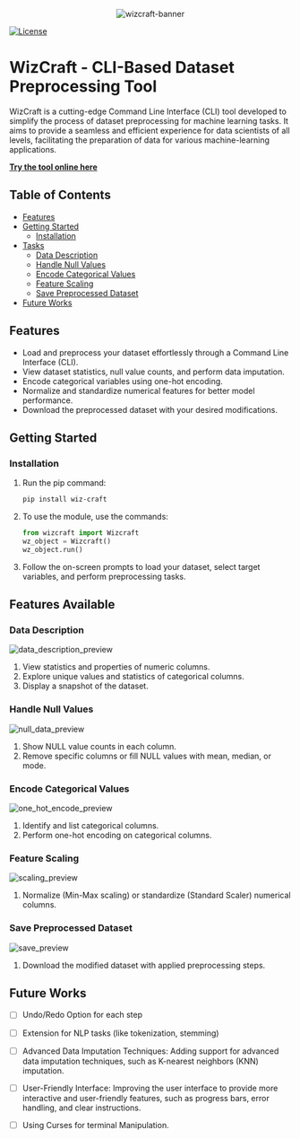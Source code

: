 <p align="center">
  <img src="https://svgshare.com/i/wCo.svg" alt="wizcraft-banner" />
</p>

[![License](https://img.shields.io/badge/license-MIT-blue.svg)](https://opensource.org/licenses/MIT)

# WizCraft - CLI-Based Dataset Preprocessing Tool

WizCraft is a cutting-edge Command Line Interface (CLI) tool developed to simplify the process of dataset preprocessing for machine learning tasks. It aims to provide a seamless and efficient experience for data scientists of all levels, facilitating the preparation of data for various machine-learning applications.

**[Try the tool online here](https://replit.com/@PinakDatta/DataWiz)**

## Table of Contents

- [Features](#features)
- [Getting Started](#getting-started)
  - [Installation](#installation)
- [Tasks](#tasks)
  - [Data Description](#data-description)
  - [Handle Null Values](#handle-null-values)
  - [Encode Categorical Values](#encode-categorical-values)
  - [Feature Scaling](#feature-scaling)
  - [Save Preprocessed Dataset](#save-preprocessed-dataset)
- [Future Works](#future-works)



## Features

- Load and preprocess your dataset effortlessly through a Command Line Interface (CLI).
- View dataset statistics, null value counts, and perform data imputation.
- Encode categorical variables using one-hot encoding.
- Normalize and standardize numerical features for better model performance.
- Download the preprocessed dataset with your desired modifications.

## Getting Started

### Installation

1. Run the pip command:
   ```bash
   pip install wiz-craft

2. To use the module, use the commands:
    ```python
    from wizcraft import Wizcraft
    wz_object = Wizcraft()
    wz_object.run()

2. Follow the on-screen prompts to load your dataset, select target variables, and perform preprocessing tasks.

## Features Available

### Data Description

<p>
  <img src="https://i.imgur.com/5sPHIaR.png" alt="data_description_preview" />
</p>

1. View statistics and properties of numeric columns.
2. Explore unique values and statistics of categorical columns.
3. Display a snapshot of the dataset.

### Handle Null Values

<p>
  <img src="https://i.imgur.com/mQVG1zu.png" alt="null_data_preview" />
</p>

1. Show NULL value counts in each column.
2. Remove specific columns or fill NULL values with mean, median, or mode.

### Encode Categorical Values

<p>
  <img src="https://i.imgur.com/cgE9YU8.png" alt="one_hot_encode_preview" />
</p>

1. Identify and list categorical columns.
2. Perform one-hot encoding on categorical columns.

### Feature Scaling

<p>
  <img src="https://i.imgur.com/75JGb5X.png" alt="scaling_preview" />
</p>

1. Normalize (Min-Max scaling) or standardize (Standard Scaler) numerical columns.

### Save Preprocessed Dataset

<p>
  <img src="https://i.imgur.com/1v0Ra3s.png" alt="save_preview" />
</p>

1. Download the modified dataset with applied preprocessing steps.

## Future Works

- [ ] Undo/Redo Option for each step

- [ ] Extension for NLP tasks (like tokenization, stemming)

- [ ] Advanced Data Imputation Techniques: Adding support for advanced data imputation techniques, such as K-nearest neighbors (KNN) imputation.

- [ ] User-Friendly Interface: Improving the user interface to provide more interactive and user-friendly features, such as progress bars, error handling, and clear instructions.

- [ ] Using Curses for terminal Manipulation.
